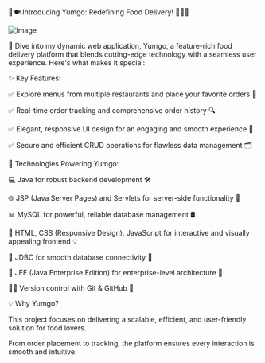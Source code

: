 🌟🍽️ Introducing Yumgo: Redefining Food Delivery! 🍕🍔🍜




![Image](https://github.com/user-attachments/assets/334b8c2b-9ec4-4d36-8099-cce74374f6d4)






🚀 Dive into my dynamic web application, Yumgo, a feature-rich food delivery platform that blends cutting-edge technology with a seamless user experience. Here's what makes it special:

✨ Key Features:

✅ Explore menus from multiple restaurants and place your favorite orders 🛒

✅ Real-time order tracking and comprehensive order history 🔍

✅ Elegant, responsive UI design for an engaging and smooth experience 🎨

✅ Secure and efficient CRUD operations for flawless data management 🗂️

🔧 Technologies Powering Yumgo:

💻 Java for robust backend development 🛠️

🌐 JSP (Java Server Pages) and Servlets for server-side functionality 🔗

📊 MySQL for powerful, reliable database management 🛢️

🎨 HTML, CSS (Responsive Design), JavaScript for interactive and visually appealing frontend 💡

📂 JDBC for smooth database connectivity 🚦

🔗 JEE (Java Enterprise Edition) for enterprise-level architecture 🏢

🧑‍💻 Version control with Git & GitHub 🤝

💡 Why Yumgo?

This project focuses on delivering a scalable, efficient, and user-friendly solution for food lovers. 

From order placement to tracking, the platform ensures every interaction is smooth and intuitive.
